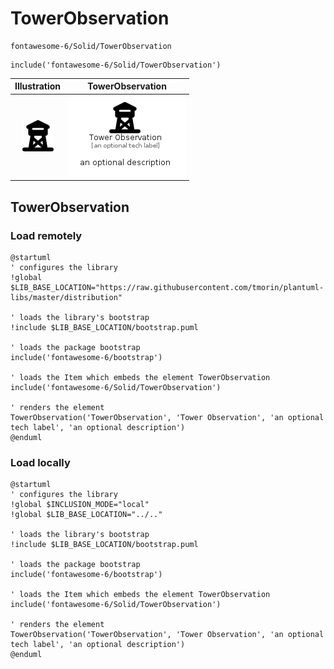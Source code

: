 # TowerObservation


```text
fontawesome-6/Solid/TowerObservation
```

```text
include('fontawesome-6/Solid/TowerObservation')
```



| Illustration | TowerObservation |
| :---: | :---: |
| ![illustration for Illustration](../../fontawesome-6/Solid/TowerObservation.png) | ![illustration for TowerObservation](../../fontawesome-6/Solid/TowerObservation.Local.png) |




## TowerObservation

### Load remotely
```plantuml
@startuml
' configures the library
!global $LIB_BASE_LOCATION="https://raw.githubusercontent.com/tmorin/plantuml-libs/master/distribution"

' loads the library's bootstrap
!include $LIB_BASE_LOCATION/bootstrap.puml

' loads the package bootstrap
include('fontawesome-6/bootstrap')

' loads the Item which embeds the element TowerObservation
include('fontawesome-6/Solid/TowerObservation')

' renders the element
TowerObservation('TowerObservation', 'Tower Observation', 'an optional tech label', 'an optional description')
@enduml
```

### Load locally
```plantuml
@startuml
' configures the library
!global $INCLUSION_MODE="local"
!global $LIB_BASE_LOCATION="../.."

' loads the library's bootstrap
!include $LIB_BASE_LOCATION/bootstrap.puml

' loads the package bootstrap
include('fontawesome-6/bootstrap')

' loads the Item which embeds the element TowerObservation
include('fontawesome-6/Solid/TowerObservation')

' renders the element
TowerObservation('TowerObservation', 'Tower Observation', 'an optional tech label', 'an optional description')
@enduml
```

